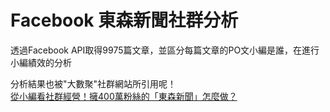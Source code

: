 # Facebook 東森新聞社群分析
透過Facebook API取得9975篇文章，並區分每篇文章的PO文小編是誰，在進行小編績效的分析

分析結果也被"大數聚"社群網站所引用呢！<br>
[從小編看社群經營！擁400萬粉絲的「東森新聞」怎麼做？](https://group.dailyview.tw/article/detail/351?page=1)
